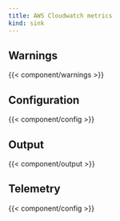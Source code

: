 ```yaml
---
title: AWS Cloudwatch metrics
kind: sink
---
```


## Warnings

{{< component/warnings >}}

## Configuration

{{< component/config >}}

## Output

{{< component/output >}}

## Telemetry

{{< component/config >}}
